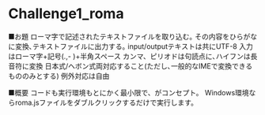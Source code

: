 # Challenge1_roma

■お題
ローマ字で記述されたテキストファイルを取り込む｡
その内容をひらがなに変換､テキストファイルに出力する｡
input/outputテキストは共にUTF-8
入力はローマ字+記号(.,- )+半角スペース
カンマ、ピリオドは句読点に､ハイフンは長音符に変換
日本式/ヘボン式両対応すること(ただし､一般的なIMEで変換できるもののみとする)
例外対応は自由


■概要
コードも実行環境もとにかく最小限で、がコンセプト。
Windows環境ならroma.jsファイルをダブルクリックするだけで実行します。

